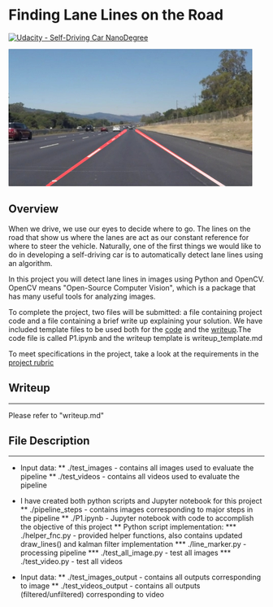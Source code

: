 # **Finding Lane Lines on the Road** 
[![Udacity - Self-Driving Car NanoDegree](https://s3.amazonaws.com/udacity-sdc/github/shield-carnd.svg)](http://www.udacity.com/drive)

<img src="examples/laneLines_thirdPass.jpg" width="480" alt="Combined Image" />

Overview
---

When we drive, we use our eyes to decide where to go.  The lines on the road that show us where the lanes are act as our constant reference for where to steer the vehicle.  Naturally, one of the first things we would like to do in developing a self-driving car is to automatically detect lane lines using an algorithm.

In this project you will detect lane lines in images using Python and OpenCV.  OpenCV means "Open-Source Computer Vision", which is a package that has many useful tools for analyzing images.  

To complete the project, two files will be submitted: a file containing project code and a file containing a brief write up explaining your solution. We have included template files to be used both for the [code](https://github.com/udacity/CarND-LaneLines-P1/blob/master/P1.ipynb) and the [writeup](https://github.com/udacity/CarND-LaneLines-P1/blob/master/writeup_template.md).The code file is called P1.ipynb and the writeup template is writeup_template.md 

To meet specifications in the project, take a look at the requirements in the [project rubric](https://review.udacity.com/#!/rubrics/322/view)


## Writeup ##
---
Please refer to "writeup.md"


## File Description ##
---
* Input data:
** ./test_images - contains all images used to evaluate the pipeline
** ./test_videos - contains all videos used to evaluate the pipeline

* I have created both python scripts and Jupyter notebook for this project
** ./pipeline_steps - contains images corresponding to major steps in the pipeline
** ./P1.ipynb - Jupyter notebook with code to accomplish the objective of this project
** Python script implementation:
*** ./helper_fnc.py - provided helper functions, also contains updated draw_lines() and kalman filter implementation
*** ./line_marker.py - processing pipeline
*** ./test_all_image.py - test all images
*** ./test_video.py - test all videos

* Input data:
** ./test_images_output - contains all outputs corresponding to image
** ./test_videos_output - contains all outputs (filtered/unfiltered) corresponding to video